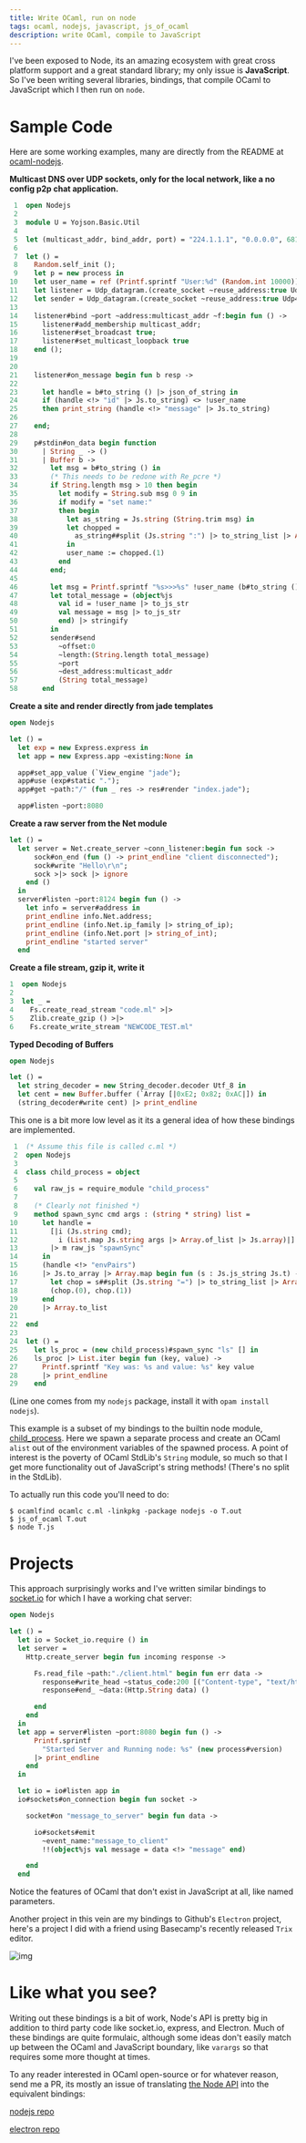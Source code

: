 ```yaml
---
title: Write OCaml, run on node
tags: ocaml, nodejs, javascript, js_of_ocaml
description: write OCaml, compile to JavaScript
---
```


I've been exposed to Node, its an amazing ecosystem with great cross
platform support and a great standard library; my only issue is
**JavaScript**. So I've been writing several libraries, bindings, that
compile OCaml to JavaScript which I then run on `node`.

# Sample Code

Here are some working examples, many are directly from the README at
[ocaml-nodejs](https://github.com/fxfactorial/ocaml-nodejs/blob/master/README.md).

**Multicast DNS over UDP sockets, only for the local network, like a
 no config p2p chat application.**

```ocaml
 1  open Nodejs
 2  
 3  module U = Yojson.Basic.Util
 4  
 5  let (multicast_addr, bind_addr, port) = "224.1.1.1", "0.0.0.0", 6811
 6  
 7  let () =
 8    Random.self_init ();
 9    let p = new process in
10    let user_name = ref (Printf.sprintf "User:%d" (Random.int 10000)) in
11    let listener = Udp_datagram.(create_socket ~reuse_address:true Udp4) in
12    let sender = Udp_datagram.(create_socket ~reuse_address:true Udp4) in
13  
14    listener#bind ~port ~address:multicast_addr ~f:begin fun () ->
15      listener#add_membership multicast_addr;
16      listener#set_broadcast true;
17      listener#set_multicast_loopback true
18    end ();
19  
20  
21    listener#on_message begin fun b resp ->
22  
23      let handle = b#to_string () |> json_of_string in
24      if (handle <!> "id" |> Js.to_string) <> !user_name
25      then print_string (handle <!> "message" |> Js.to_string)
26  
27    end;
28  
29    p#stdin#on_data begin function
30      | String _ -> ()
31      | Buffer b ->
32        let msg = b#to_string () in
33        (* This needs to be redone with Re_pcre *)
34        if String.length msg > 10 then begin
35          let modify = String.sub msg 0 9 in
36          if modify = "set name:"
37          then begin
38            let as_string = Js.string (String.trim msg) in
39            let chopped =
40              as_string##split (Js.string ":") |> to_string_list |> Array.of_list
41            in
42            user_name := chopped.(1)
43          end
44        end;
45  
46        let msg = Printf.sprintf "%s>>>%s" !user_name (b#to_string ()) in
47        let total_message = (object%js
48          val id = !user_name |> to_js_str
49          val message = msg |> to_js_str
50          end) |> stringify
51        in
52        sender#send
53          ~offset:0
54          ~length:(String.length total_message)
55          ~port
56          ~dest_address:multicast_addr
57          (String total_message)
58      end
```

**Create a site and render directly from jade templates**

```ocaml
open Nodejs

let () =
  let exp = new Express.express in
  let app = new Express.app ~existing:None in

  app#set_app_value (`View_engine "jade");
  app#use (exp#static ".");
  app#get ~path:"/" (fun _ res -> res#render "index.jade");

  app#listen ~port:8080
```

**Create a raw server from the Net module**

```ocaml
let () =
  let server = Net.create_server ~conn_listener:begin fun sock ->
      sock#on_end (fun () -> print_endline "client disconnected");
      sock#write "Hello\r\n";
      sock >|> sock |> ignore
    end ()
  in
  server#listen ~port:8124 begin fun () ->
    let info = server#address in
    print_endline info.Net.address;
    print_endline (info.Net.ip_family |> string_of_ip);
    print_endline (info.Net.port |> string_of_int);
    print_endline "started server"
  end
```

**Create a file stream, gzip it, write it**

```ocaml
1  open Nodejs
2  
3  let _ =
4    Fs.create_read_stream "code.ml" >|>
5    Zlib.create_gzip () >|>
6    Fs.create_write_stream "NEWCODE_TEST.ml"
```

**Typed Decoding of Buffers**

```ocaml
open Nodejs

let () =
  let string_decoder = new String_decoder.decoder Utf_8 in
  let cent = new Buffer.buffer (`Array [|0xE2; 0x82; 0xAC|]) in
  (string_decoder#write cent) |> print_endline
```

This one is a bit more low level as it its a general idea of how these
bindings are implemented.

```ocaml
 1  (* Assume this file is called c.ml *)
 2  open Nodejs
 3  
 4  class child_process = object
 5  
 6    val raw_js = require_module "child_process"
 7  
 8    (* Clearly not finished *)
 9    method spawn_sync cmd args : (string * string) list =
10      let handle =
11        [|i (Js.string cmd);
12          i (List.map Js.string args |> Array.of_list |> Js.array)|]
13        |> m raw_js "spawnSync"
14      in
15      (handle <!> "envPairs")
16      |> Js.to_array |> Array.map begin fun (s : Js.js_string Js.t) ->
17        let chop = s##split (Js.string "=") |> to_string_list |> Array.of_list in
18        (chop.(0), chop.(1))
19      end
20      |> Array.to_list
21  
22  end
23  
24  let () =
25    let ls_proc = (new child_process)#spawn_sync "ls" [] in
26    ls_proc |> List.iter begin fun (key, value) ->
27      Printf.sprintf "Key was: %s and value: %s" key value
28      |> print_endline
29    end
```

(Line one comes from my `nodejs` package, install it with `opam install
nodejs`). 

This example is a subset of my bindings to the builtin node module,
[child\_process](https://nodejs.org/api/child_process.html). Here we spawn a separate process and create an OCaml
`alist` out of the environment variables of the spawned process. A
point of interest is the poverty of OCaml StdLib's `String` module, so
much so that I get more functionality out of JavaScript's string
methods! (There's no split in the StdLib). 

To actually run this code you'll need to do:

```shell
$ ocamlfind ocamlc c.ml -linkpkg -package nodejs -o T.out
$ js_of_ocaml T.out
$ node T.js
```

# Projects

This approach surprisingly works and I've written similar bindings to
[socket.io](https://github.com/fxfactorial/ocaml-npm-socket-io) for which I have a working chat server:

```ocaml
open Nodejs

let () =
  let io = Socket_io.require () in
  let server =
    Http.create_server begin fun incoming response ->

      Fs.read_file ~path:"./client.html" begin fun err data ->
        response#write_head ~status_code:200 [("Content-type", "text/html")];
        response#end_ ~data:(Http.String data) ()

      end
    end
  in
  let app = server#listen ~port:8080 begin fun () ->
      Printf.sprintf
        "Started Server and Running node: %s" (new process#version)
      |> print_endline
    end
  in

  let io = io#listen app in
  io#sockets#on_connection begin fun socket ->

    socket#on "message_to_server" begin fun data ->

      io#sockets#emit
        ~event_name:"message_to_client"
        !!(object%js val message = data <!> "message" end)

    end
  end
```

Notice the features of OCaml that don't exist in JavaScript at all,
like named parameters.

Another project in this vein are my bindings to Github's `Electron`
project, here's a project I did with a friend using Basecamp's
recently released `Trix` editor.

![img](./electron_working.gif)

# Like what you see?

Writing out these bindings is a bit of work, Node's API is pretty big
in addition to third party code like socket.io, express, and
Electron. Much of these bindings are quite formulaic, although some
ideas don't easily match up between the OCaml and JavaScript boundary,
like `varargs` so that requires some more thought at times. 

To any reader interested in OCaml open-source or for whatever reason,
send me a PR, its mostly an issue of translating [the Node API](https://nodejs.org/api/index.html) into the
equivalent bindings:

[nodejs repo](https://github.com/fxfactorial/ocaml-nodejs)

[electron repo](https://github.com/fxfactorial/ocaml-electron)
